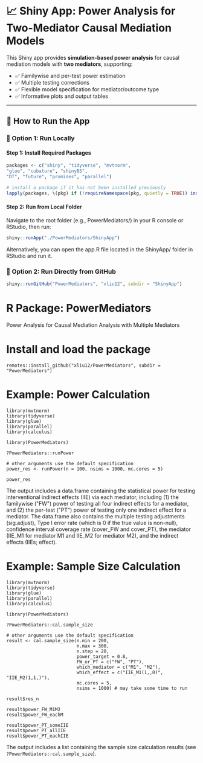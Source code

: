 # 📈 Shiny App: Power Analysis for Two-Mediator Causal Mediation Models

This Shiny app provides **simulation-based power analysis** for causal mediation models with **two mediators**, supporting:

-   ✅ Familywise and per-test power estimation
-   ✅ Multiple testing corrections
-   ✅ Flexible model specification for mediator/outcome type
-   ✅ Informative plots and output tables

------------------------------------------------------------------------

## 🚀 How to Run the App

### 🔹 Option 1: Run Locally

#### Step 1: Install Required Packages

``` r
packages <- c("shiny", "tidyverse", "mvtnorm",
"glue", "cubature", "shinyBS",
"DT", "future", "promises", "parallel")

# install a package if it has not been installed previously
lapply(packages, \(pkg) if (!requireNamespace(pkg, quietly = TRUE)) install.packages(pkg)) 

```

#### Step 2: Run from Local Folder

Navigate to the root folder (e.g., PowerMediators/) in your R console or RStudio, then run:


``` r
shiny::runApp("./PowerMediators/ShinyApp")
```
Alternatively, you can open the app.R file located in the ShinyApp/ folder in RStudio and run it.


### 🔹 Option 2: Run Directly from GitHub

``` r
shiny::runGitHub("PowerMediators", "xliu12", subdir = "ShinyApp")
```




# R Package: PowerMediators
Power Analysis for Causal Mediation Analysis with Multiple Mediators


# Install and load the package
```{r}
remotes::install_github("xliu12/PowerMediators", subdir = "PowerMediators")

```

# Example: Power Calculation

```{r}
library(mvtnorm)
library(tidyverse)
library(glue)
library(parallel)
library(calculus)

library(PowerMediators)

?PowerMediators::runPower

# other arguments use the default specification
power_res <- runPower(n = 100, nsims = 1000, mc.cores = 5)

power_res

```

The output includes a data.frame containing the statistical power for testing interventional indirect effects (IIE) via each mediator, including (1) the familywise ("FW") power of testing all four indirect effects for a mediator, and (2) the per-test ("PT") power of testing only one indirect effect for a mediator. The data.frame also contains the multiple testing adjustments (sig.adjust), Type I error rate (which is 0 if the true value is non-null), confidence interval coverage rate (cover_FW and cover_PT), the mediator (IIE_M1 for mediator M1 and IIE_M2 for mediator M2), and the indirect effects (IIEs; effect).


# Example: Sample Size Calculation

```{r}
library(mvtnorm)
library(tidyverse)
library(glue)
library(parallel)
library(calculus)

library(PowerMediators)

?PowerMediators::cal.sample_size

# other arguments use the default specification
result <- cal.sample_size(n.min = 200, 
                          n.max = 300, 
                          n.step = 20, 
                          power_target = 0.8,
                          FW_or_PT = c("FW", "PT"),
                          which_mediator = c("M1", "M2"),
                          which_effect = c("IIE_M1(1,,0)", "IIE_M2(1,1,)"),
                          mc.cores = 5, 
                          nsims = 1000) # may take some time to run 

result$res_n

result$power_FW_M1M2
result$power_FW_eachM

result$power_PT_someIIE
result$power_PT_allIIE
result$power_PT_eachIIE

```

The output includes a list containing the sample size calculation results (see `?PowerMediators::cal.sample_size`).



